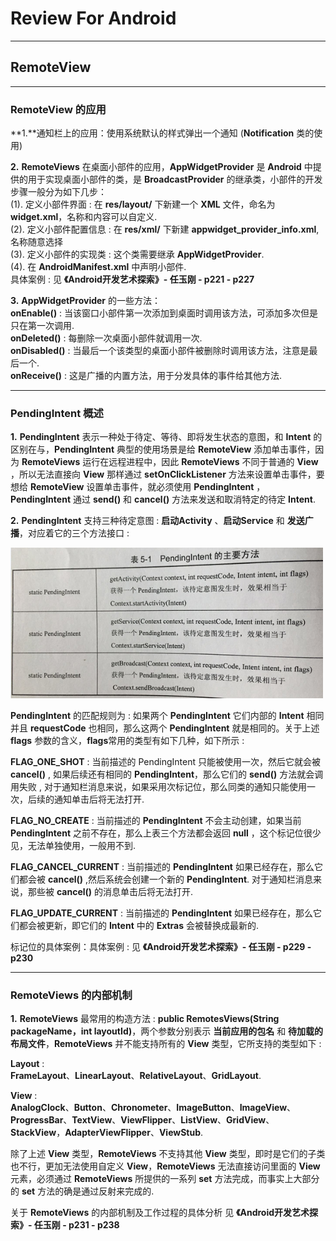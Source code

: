 # Review For Android
***
## RemoteView
***
### RemoteView 的应用   

**1.**通知栏上的应用：使用系统默认的样式弹出一个通知  (**Notification** 类的使用)  

**2.** **RemoteViews** 在桌面小部件的应用，**AppWidgetProvider** 是 **Android** 中提供的用于实现桌面小部件的类，是 **BroadcastProvider** 的继承类，小部件的开发步骤一般分为如下几步：  
(1). 定义小部件界面 : 在 **res/layout/** 下新建一个 **XML** 文件，命名为 **widget.xml**，名称和内容可以自定义.   
(2). 定义小部件配置信息 : 在 **res/xml/** 下新建 **appwidget\_provider\_info.xml**,名称随意选择  
(3). 定义小部件的实现类 : 这个类需要继承 **AppWidgetProvider**.   
(4). 在 **AndroidManifest.xml** 中声明小部件.  
具体案例 : 见 **《Android开发艺术探索》- 任玉刚 - p221 - p227**  

**3.** **AppWidgetProvider** 的一些方法：  
**onEnable()** : 当该窗口小部件第一次添加到桌面时调用该方法，可添加多次但是只在第一次调用.  
**onDeleted()** : 每删除一次桌面小部件就调用一次.  
**onDisabled()** :  当最后一个该类型的桌面小部件被删除时调用该方法，注意是最后一个.  
**onReceive()** : 这是广播的内置方法，用于分发具体的事件给其他方法.

***
### PendingIntent 概述 

**1.** **PendingIntent** 表示一种处于待定、等待、即将发生状态的意图，和 **Intent** 的区别在与，**PendingIntent** 典型的使用场景是给 **RemoteView** 添加单击事件，因为 **RemoteViews** 运行在远程进程中，因此 **RemoteViews** 不同于普通的 **View** ，所以无法直接向 **View** 那样通过 **setOnClickListener** 方法来设置单击事件，要想给 **RemoteView** 设置单击事件，就必须使用 **PendingIntent** ， **PendingIntent** 通过 **send()** 和 **cancel()** 方法来发送和取消特定的待定 **Intent**.  
  
**2.** **PendingIntent** 支持三种待定意图 : **启动Activity** 、**启动Service** 和 **发送广播**，对应着它的三个方法接口 :   

<img src = "resource/PendingIntent.png" width = 500 /> 

**PendingIntent** 的匹配规则为 : 如果两个 **PendingIntent** 它们内部的 **Intent** 相同并且 **requestCode** 也相同，那么这两个 **PendingIntent** 就是相同的。关于上述 **flags** 参数的含义，**flags**常用的类型有如下几种，如下所示 :  

**FLAG\_ONE\_SHOT** : 当前描述的 PendingIntent 只能被使用一次，然后它就会被 **cancel()** , 如果后续还有相同的 **PendingIntent**，那么它们的 **send()** 方法就会调用失败 , 对于通知栏消息来说，如果采用次标记位，那么同类的通知只能使用一次，后续的通知单击后将无法打开.  
  
**FLAG\_NO\_CREATE** : 当前描述的 **PendingIntent** 不会主动创建，如果当前 **PendingIntent** 之前不存在，那么上表三个方法都会返回 **null** ，这个标记位很少见，无法单独使用，一般用不到. 

**FLAG\_CANCEL\_CURRENT** : 当前描述的 **PendingIntent** 如果已经存在，那么它们都会被 **cancel()** ,然后系统会创建一个新的 **PendingIntent**. 对于通知栏消息来说，那些被 **cancel()** 的消息单击后将无法打开.  

**FLAG\_UPDATE\_CURRENT** : 当前描述的 **PendingIntent** 如果已经存在，那么它们都会被更新，即它们的 **Intent** 中的 **Extras** 会被替换成最新的.  

标记位的具体案例：具体案例 : 见 **《Android开发艺术探索》- 任玉刚 - p229 - p230**  

***
### **RemoteViews** 的内部机制  

**1.** **RemoteViews** 最常用的构造方法 : **public RemotesViews(String packageName，int layoutId)**，两个参数分别表示 **当前应用的包名** 和 **待加载的布局文件**，**RemoteViews** 并不能支持所有的 **View** 类型，它所支持的类型如下 :  

**Layout** :   
**FrameLayout**、**LinearLayout**、**RelativeLayout**、**GridLayout**.  

**View** :  
**AnalogClock**、**Button**、**Chronometer**、**ImageButton**、**ImageView**、**ProgressBar**、**TextView**、**ViewFlipper**、**ListView**、**GridView**、**StackView**，**AdapterViewFlipper**、**ViewStub**. 

除了上述 **View** 类型，**RemoteViews** 不支持其他 **View** 类型，即时是它们的子类也不行，更加无法使用自定义 **View**，**RemoteViews** 无法直接访问里面的 **View** 元素，必须通过 **RemoteViews** 所提供的一系列 **set** 方法完成，而事实上大部分的 **set**  方法的确是通过反射来完成的.  

关于 **RemoteViews** 的内部机制及工作过程的具体分析 见 **《Android开发艺术探索》- 任玉刚 - p231 - p238**  


